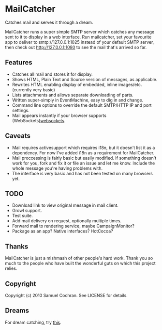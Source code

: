 # MailCatcher

Catches mail and serves it through a dream.

MailCatcher runs a super simple SMTP server which catches any message sent to it to display in a web interface. Run mailcatcher, set your favourite app to deliver to smtp://127.0.0.1:1025 instead of your default SMTP server, then check out http://127.0.0.1:1080 to see the mail that's arrived so far.

## Features

* Catches all mail and stores it for display.
* Shows HTML, Plain Text and Source version of messages, as applicable.
* Rewrites HTML enabling display of embedded, inline images/etc. (currently very basic)
* Lists attachments and allows separate downloading of parts.
* Written super-simply in EventMachine, easy to dig in and change.
* Command line options to override the default SMTP/HTTP IP and port settings.
* Mail appears instantly if your browser supports (WebSockets)[websockets].

## Caveats

* Mail requires activesupport which requires i18n, but it doesn't list it as a dependency. For now I've added i18n as a requirement for MailCatcher.
* Mail proccessing is fairly basic but easily modified. If something doesn't work for you, fork and fix it or file an issue and let me know. Include the whole message you're having problems with.
* The interface is very basic and has not been tested on many browsers yet.

## TODO

* Download link to view original message in mail client.
* Growl support.
* Test suite.
* Add mail delivery on request, optionally multiple times.
* Forward mail to rendering service, maybe CampaignMonitor?
* Package as an app? Native interfaces? HotCocoa?

## Thanks

MailCatcher is just a mishmash of other people's hard work. Thank you so much to the people who have built the wonderful guts on which this project relies.

## Copyright

Copyright (c) 2010 Samuel Cochran. See LICENSE for details.

## Dreams

For dream catching, try [this](http://goo.gl/kgbh).

  [websockets]: http://www.whatwg.org/specs/web-socket-protocol/